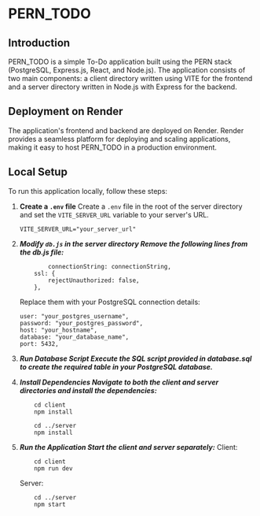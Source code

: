 # PERN_TODO

## Introduction
PERN_TODO is a simple To-Do application built using the PERN stack (PostgreSQL, Express.js, React, and Node.js). The application consists of two main components: a client directory written using VITE for the frontend and a server directory written in Node.js with Express for the backend.

## Deployment on Render
The application's frontend and backend are deployed on Render. Render provides a seamless platform for deploying and scaling applications, making it easy to host PERN_TODO in a production environment.

## Local Setup

To run this application locally, follow these steps:

1. **Create a `.env` file**
   Create a `.env` file in the root of the server directory and set the `VITE_SERVER_URL` variable to your server's URL.

   ```env
   VITE_SERVER_URL="your_server_url"
   ```

2. ***Modify `db.js` in the server directory Remove the following lines from the db.js file:***
    ```
            connectionString: connectionString,
        ssl: {
            rejectUnauthorized: false,
        },
    ```
    Replace them with your PostgreSQL connection details:
    ```
    user: "your_postgres_username",
    password: "your_postgres_password",
    host: "your_hostname",
    database: "your_database_name",
    port: 5432,

    ```

3. ***Run Database Script Execute the SQL script provided in database.sql to create the required table in your PostgreSQL database.***

4. ***Install Dependencies Navigate to both the client and server directories and install the dependencies:***
    ```
        cd client
        npm install

        cd ../server
        npm install

    ```

5. ***Run the Application Start the client and server separately:***
    Client:
    ```
        cd client
        npm run dev

    ```
    Server:
    ```
        cd ../server
        npm start


    ```